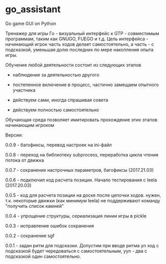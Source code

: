 # go_assistant
Go game GUI on Python


Тренажер для игры Го - визуальный интерфейс к GTP - совместимым программам, таким как 
GNUGO, FUEGO и т.д.  Цель интерфейса - начинающий игрок часть ходов делает самостоятельно,
а часть - с подсказкой, уменьшая долю последних по мере накопления опыта игры.

Обучение любой деятельности состоит из следующих этапов

 - наблюдение за деятельностью другого

 - постепенное включение в процесс, частично замещаем опытного участника

 - действуем сами, иногда спрашивая совета

 - действуем полностью самостоятельно

Обучающая среда позволяет имитировать прохождение этих этапов начинающим игроком 



Версии:

0.0.9 - багофиксы, перевод настроек на ini-файл

0.0.8 - переход на библиотеку subprocess, переработка цикла чтения потока от движка

0.0.7 - сохранение настрочных параметров, багофиксы (2017.21.03)

0.0.6 - подключил код расчета позиции. Начало тестирования с leela  (2017.20.03)

0.0.5 - код для расчета позиции на доске после цепочки ходов. нужен, т.к. некоторые движки 
(как минимум leela) не поддерживают команду "получить список камней"

0.0.4 - упрощение структуры, сериализация линии игры в pickle

0.0.3 - исправление ошибок сохранения

0.0.2 - сохранение sgf

0.0.1 - задан ритм для подсказки. Допустим при вводе ритма yn ход с подсказкой будет 
чередоваться с самостоятельным, yyn - два с подсказкой один самостоятельно.
